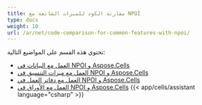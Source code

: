 ```yaml
---
title: مقارنة الكود للميزات الشائعة مع NPOI
type: docs
weight: 10
url: /ar/net/code-comparison-for-common-features-with-npoi/
---
```


تحتوي هذه القسم على المواضيع التالية:

- [العمل مع البيانات في NPOI و Aspose.Cells](/cells/ar/net/working-with-data-in-npoi-and-aspose-cells/)
- [العمل مع ميزات التنسيق في NPOI و Aspose.Cells](/cells/ar/net/working-with-formatting-features-in-npoi-and-aspose-cells/)
- [العمل مع دفاتر العمل في NPOI و Aspose.Cells](/cells/ar/net/working-with-workbooks-in-npoi-and-aspose-cells/)
- [العمل مع الأوراق في NPOI و Aspose.Cells](/cells/ar/net/working-with-worksheets-in-npoi-and-aspose-cells/)
{{< app/cells/assistant language="csharp" >}}
